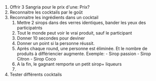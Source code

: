 1. Offrir 3 Sangria pour le prix d'une: Prix?
2. Reconnaitre les cocktails par le goût
3. Reconnaitre les ingrédients dans un cocktail
	1. Mettre 2 sirops dans des verres identiques, bander les yeux des participatnts
	2. Tout le monde peut voir le vrai produit, sauf le participant
	3. Donner 10 secondes pour deviner
	4. Donner un point si la personne réussit.
	5. Après chaque round, une personne est éliminée. Et le nombre de produits à différiencier augmente. Exemple: - Sirop passion - Sirop Citron - Sirop Coco
	6. A la fin, le gagnant remporte un petit sirop+ liqueurs
	7.
4. Tester différents cocktails